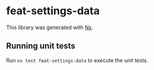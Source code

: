 # feat-settings-data

This library was generated with [Nx](https://nx.dev).

## Running unit tests

Run `nx test feat-settings-data` to execute the unit tests.
